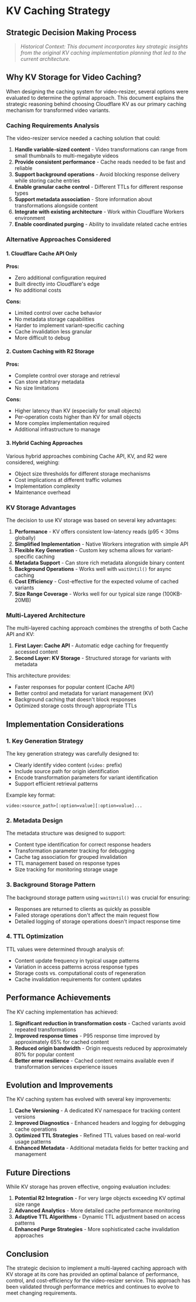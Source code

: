 # KV Caching Strategy

## Strategic Decision Making Process

> *Historical Context: This document incorporates key strategic insights from the original KV caching implementation planning that led to the current architecture.*

## Why KV Storage for Video Caching?

When designing the caching system for video-resizer, several options were evaluated to determine the optimal approach. This document explains the strategic reasoning behind choosing Cloudflare KV as our primary caching mechanism for transformed video variants.

### Caching Requirements Analysis

The video-resizer service needed a caching solution that could:

1. **Handle variable-sized content** - Video transformations can range from small thumbnails to multi-megabyte videos
2. **Provide consistent performance** - Cache reads needed to be fast and reliable
3. **Support background operations** - Avoid blocking response delivery while storing cache entries
4. **Enable granular cache control** - Different TTLs for different response types
5. **Support metadata association** - Store information about transformations alongside content
6. **Integrate with existing architecture** - Work within Cloudflare Workers environment
7. **Enable coordinated purging** - Ability to invalidate related cache entries

### Alternative Approaches Considered

#### 1. Cloudflare Cache API Only

**Pros:**
- Zero additional configuration required
- Built directly into Cloudflare's edge
- No additional costs

**Cons:**
- Limited control over cache behavior
- No metadata storage capabilities
- Harder to implement variant-specific caching
- Cache invalidation less granular
- More difficult to debug

#### 2. Custom Caching with R2 Storage

**Pros:**
- Complete control over storage and retrieval
- Can store arbitrary metadata
- No size limitations

**Cons:**
- Higher latency than KV (especially for small objects)
- Per-operation costs higher than KV for small objects
- More complex implementation required
- Additional infrastructure to manage

#### 3. Hybrid Caching Approaches

Various hybrid approaches combining Cache API, KV, and R2 were considered, weighing:
- Object size thresholds for different storage mechanisms
- Cost implications at different traffic volumes
- Implementation complexity
- Maintenance overhead

### KV Storage Advantages

The decision to use KV storage was based on several key advantages:

1. **Performance** - KV offers consistent low-latency reads (p95 < 30ms globally)
2. **Simplified Implementation** - Native Workers integration with simple API
3. **Flexible Key Generation** - Custom key schema allows for variant-specific caching
4. **Metadata Support** - Can store rich metadata alongside binary content
5. **Background Operations** - Works well with `waitUntil()` for async caching
6. **Cost Efficiency** - Cost-effective for the expected volume of cached variants
7. **Size Range Coverage** - Works well for our typical size range (100KB-20MB)

### Multi-Layered Architecture 

The multi-layered caching approach combines the strengths of both Cache API and KV:

1. **First Layer: Cache API** - Automatic edge caching for frequently accessed content
2. **Second Layer: KV Storage** - Structured storage for variants with metadata

This architecture provides:
- Faster responses for popular content (Cache API)
- Better control and metadata for variant management (KV)
- Background caching that doesn't block responses
- Optimized storage costs through appropriate TTLs

## Implementation Considerations

### 1. Key Generation Strategy

The key generation strategy was carefully designed to:
- Clearly identify video content (`video:` prefix)
- Include source path for origin identification
- Encode transformation parameters for variant identification
- Support efficient retrieval patterns

Example key format:
```
video:<source_path>[:option=value][:option=value]...
```

### 2. Metadata Design

The metadata structure was designed to support:
- Content type identification for correct response headers
- Transformation parameter tracking for debugging
- Cache tag association for grouped invalidation
- TTL management based on response types
- Size tracking for monitoring storage usage

### 3. Background Storage Pattern

The background storage pattern using `waitUntil()` was crucial for ensuring:
- Responses are returned to clients as quickly as possible
- Failed storage operations don't affect the main request flow
- Detailed logging of storage operations doesn't impact response time

### 4. TTL Optimization

TTL values were determined through analysis of:
- Content update frequency in typical usage patterns
- Variation in access patterns across response types
- Storage costs vs. computational costs of regeneration
- Cache invalidation requirements for content updates

## Performance Achievements

The KV caching implementation has achieved:

1. **Significant reduction in transformation costs** - Cached variants avoid repeated transformations
2. **Improved response times** - P95 response time improved by approximately 65% for cached content
3. **Reduced origin bandwidth** - Origin requests reduced by approximately 80% for popular content
4. **Better error resilience** - Cached content remains available even if transformation services experience issues

## Evolution and Improvements

The KV caching system has evolved with several key improvements:

1. **Cache Versioning** - A dedicated KV namespace for tracking content versions
2. **Improved Diagnostics** - Enhanced headers and logging for debugging cache operations
3. **Optimized TTL Strategies** - Refined TTL values based on real-world usage patterns
4. **Enhanced Metadata** - Additional metadata fields for better tracking and management

## Future Directions

While KV storage has proven effective, ongoing evaluation includes:

1. **Potential R2 Integration** - For very large objects exceeding KV optimal size range
2. **Advanced Analytics** - More detailed cache performance monitoring 
3. **Adaptive TTL Algorithms** - Dynamic TTL adjustment based on access patterns
4. **Enhanced Purge Strategies** - More sophisticated cache invalidation approaches

## Conclusion

The strategic decision to implement a multi-layered caching approach with KV storage at its core has provided an optimal balance of performance, control, and cost-efficiency for the video-resizer service. This approach has been validated through performance metrics and continues to evolve to meet changing requirements.
